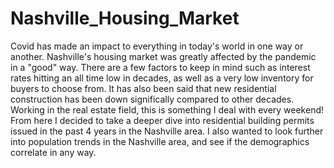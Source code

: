 # Nashville_Housing_Market

Covid has made an impact to everything in today's world in one way or another. Nashville's housing market was greatly affected by the pandemic in a "good" way. There are a few factors to keep in mind such as interest rates hitting an all time low in decades, as well as a very low inventory for buyers to choose from. It has also been said that new residential construction has been down significally compared to other decades. Working in the real estate field, this is something I deal with every weekend! From here I decided to take a deeper dive into residential building permits issued in the past 4 years in the Nashville area. I also wanted to look further into population trends in the Nashville area, and see if the demographics correlate in any way. 





